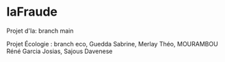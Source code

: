 # IaFraude
Projet d'Ia: branch main

Projet Écologie : branch eco,
Guedda Sabrine, Merlay Théo, MOURAMBOU Réné Garcia Josias, Sajous Davenese
